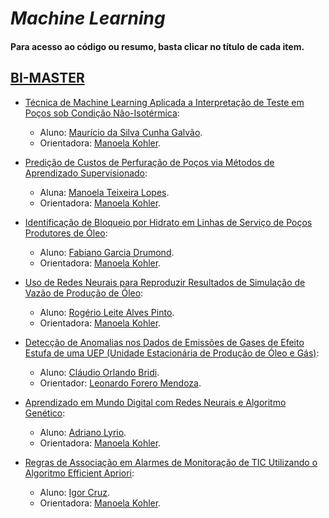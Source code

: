 # *Machine Learning*

#### Para acesso ao código ou resumo, basta clicar no título de cada item.

## [BI-MASTER](https://ica.puc-rio.ai/bi-master)

- [Técnica de Machine Learning Aplicada a Interpretação de Teste em Poços sob Condição Não-Isotérmica](https://github.com/secretaria-ICA/Tecnica_de_Machine_Learning_Aplicada_a_Interpretacao_de_Teste_em_Pocos_sob_Condicao_Nao-Isotermica):
  - Aluno: [Maurício da Silva Cunha Galvão](https://github.com/mgalvao6).
  - Orientadora: [Manoela Kohler](https://github.com/manoelakohler).

- [Predição de Custos de Perfuração de Poços via Métodos de Aprendizado Supervisionado](https://github.com/secretaria-ICA/Predicao_de_Custos_de_Perfuracao_de_Pocos_via_Metodos_de_Aprendizado_Supervisionado):
  - Aluna: [Manoela Teixeira Lopes](https://github.com/ManoelaLopes).
  - Orientadora: [Manoela Kohler](https://github.com/manoelakohler).

- [Identificação de Bloqueio por Hidrato em Linhas de Serviço de Poços Produtores de Óleo](https://github.com/secretaria-ICA/Identificacao_de_Bloqueio_por_Hidrato_em_Linhas_de_Servico_de_Pocos_Produtores_de_Oleo):
  - Aluno: [Fabiano Garcia Drumond](https://github.com/fgdrumond).
  - Orientadora: [Manoela Kohler](https://github.com/manoelakohler).
  
- [Uso de Redes Neurais para Reproduzir Resultados de Simulação de Vazão de Produção de Óleo](https://github.com/secretaria-ICA/Uso_de_Redes_Neurais_para_Reproduzir_Resultados_de_Simulacao_de_Vazao_de_Producao_de_Oleo):
  - Aluno: [Rogério Leite Alves Pinto](https://codigo-externo.petrobras.com.br/CXMV).
  - Orientadora: [Manoela Kohler](https://github.com/manoelakohler).
  
- [Detecção de Anomalias nos Dados de Emissões de Gases de Efeito Estufa de uma UEP (Unidade Estacionária de Produção de Óleo e Gás)](https://github.com/secretaria-ICA/Deteccao_de_Anomalias_nos_Dados_de_Emissoes_de_Gases_de_Efeito_Estufa_de_uma_UEP):
  - Aluno: [Cláudio Orlando Bridi](https://github.com/cobridi).
  - Orientador: [Leonardo Forero Mendoza](https://github.com/leofome8).

- [Aprendizado em Mundo Digital com Redes Neurais e Algoritmo Genético](https://github.com/secretaria-ICA/Aprendizado_em_Mundo_Digital_com_Redes_Neurais_e_Algoritmo_Genetico):
  - Aluno: [Adriano Lyrio](https://github.com/adrianolyrio).
  - Orientadora: [Manoela Kohler](https://github.com/manoelakohler).

- [Regras de Associação em Alarmes de Monitoração de TIC Utilizando o Algoritmo Efficient Apriori](https://github.com/secretaria-ICA/Regras_de_Associacao_em_Alarmes_de_Monitoracao_de_TIC_Utilizando_o_Algoritmo_Efficient_Apriori):
  - Aluno: [Igor Cruz](https://github.com/igorcruz33).
  - Orientadora: [Manoela Kohler](https://github.com/manoelakohler).
